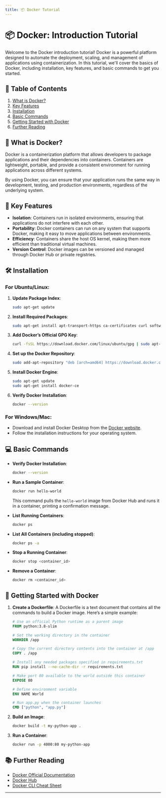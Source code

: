 ```yaml
---
title: 📦 Docker Tutorial
---
```


# 📦 Docker: Introduction Tutorial

Welcome to the Docker introduction tutorial! Docker is a powerful platform designed to automate the deployment, scaling, and management of applications using containerization. In this tutorial, we'll cover the basics of Docker, including installation, key features, and basic commands to get you started.

## 📑 Table of Contents

1. [What is Docker?](#what-is-docker)
2. [Key Features](#key-features)
3. [Installation](#installation)
4. [Basic Commands](#basic-commands)
5. [Getting Started with Docker](#getting-started-with-docker)
6. [Further Reading](#further-reading)

## 🤔 What is Docker?

Docker is a containerization platform that allows developers to package applications and their dependencies into containers. Containers are lightweight, portable, and provide a consistent environment for running applications across different systems.

By using Docker, you can ensure that your application runs the same way in development, testing, and production environments, regardless of the underlying system.

## 🌟 Key Features

- **Isolation**: Containers run in isolated environments, ensuring that applications do not interfere with each other.
- **Portability**: Docker containers can run on any system that supports Docker, making it easy to move applications between environments.
- **Efficiency**: Containers share the host OS kernel, making them more efficient than traditional virtual machines.
- **Version Control**: Docker images can be versioned and managed through Docker Hub or private registries.

## 🛠️ Installation

### For Ubuntu/Linux:

1. **Update Package Index**:

   ```bash
   sudo apt-get update
   ```

2. **Install Required Packages**:

   ```bash
   sudo apt-get install apt-transport-https ca-certificates curl software-properties-common
   ```

3. **Add Docker’s Official GPG Key**:

   ```bash
   curl -fsSL https://download.docker.com/linux/ubuntu/gpg | sudo apt-key add -
   ```

4. **Set up the Docker Repository**:

   ```bash
   sudo add-apt-repository "deb [arch=amd64] https://download.docker.com/linux/ubuntu $(lsb_release -cs) stable"
   ```

5. **Install Docker Engine**:

   ```bash
   sudo apt-get update
   sudo apt-get install docker-ce
   ```

6. **Verify Docker Installation**:
   ```bash
   docker --version
   ```

### For Windows/Mac:

- Download and install Docker Desktop from the [Docker website](https://www.docker.com/products/docker-desktop).
- Follow the installation instructions for your operating system.

## 💻 Basic Commands

- **Verify Docker Installation**:

  ```bash
  docker --version
  ```

- **Run a Sample Container**:

  ```bash
  docker run hello-world
  ```

  This command pulls the `hello-world` image from Docker Hub and runs it in a container, printing a confirmation message.

- **List Running Containers**:

  ```bash
  docker ps
  ```

- **List All Containers (including stopped)**:

  ```bash
  docker ps -a
  ```

- **Stop a Running Container**:

  ```bash
  docker stop <container_id>
  ```

- **Remove a Container**:
  ```bash
  docker rm <container_id>
  ```

## 🚀 Getting Started with Docker

1. **Create a Dockerfile**:
   A Dockerfile is a text document that contains all the commands to build a Docker image. Here’s a simple example:

   ```Dockerfile
   # Use an official Python runtime as a parent image
   FROM python:3.8-slim

   # Set the working directory in the container
   WORKDIR /app

   # Copy the current directory contents into the container at /app
   COPY . /app

   # Install any needed packages specified in requirements.txt
   RUN pip install --no-cache-dir -r requirements.txt

   # Make port 80 available to the world outside this container
   EXPOSE 80

   # Define environment variable
   ENV NAME World

   # Run app.py when the container launches
   CMD ["python", "app.py"]
   ```

2. **Build an Image**:

   ```bash
   docker build -t my-python-app .
   ```

3. **Run a Container**:
   ```bash
   docker run -p 4000:80 my-python-app
   ```

## 📚 Further Reading

- [Docker Official Documentation](https://docs.docker.com/)
- [Docker Hub](https://hub.docker.com/)
- [Docker CLI Cheat Sheet](https://docs.docker.com/engine/reference/commandline/docker/)

---
